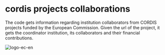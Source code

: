 # cordis projects collaborations
The code gets information regarding institution collaborators from CORDIS projects funded by the European Commission.
Given the url of the project, it gets the coordinator institution, its collaborators and their financial contributions.


![logo-ec-en](https://github.com/lpsienes/cordis_collabs/assets/55694211/509a38ce-e24e-4697-b857-8719596fb5c6)
